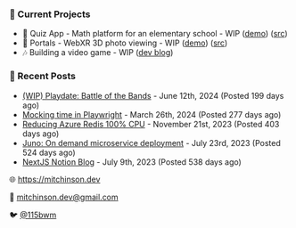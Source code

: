 ### 📌 Current Projects
- 📝 Quiz App - Math platform for an elementary school - WIP ([demo](https://quiz-staging.mitchinson.dev/)) ([src](https://github.com/bmitchinson/budget-entry))
- 📸 Portals - WebXR 3D photo viewing - WIP ([demo](https://portals.mitchinson.dev/)) ([src](https://github.com/bmitchinson/vr-jpg-viewer-webxr))
- 🎶 Building a video game - WIP ([dev blog](https://blog.mitchinson.dev/playdate-dev-one))

### 📝 Recent Posts

- [(WIP) Playdate: Battle of the Bands](https://blog.mitchinson.dev/playdate-dev-one) - June 12th, 2024 (Posted 199 days ago)
- [Mocking time in Playwright](https://blog.mitchinson.dev/playwright-mock-time) - March 26th, 2024 (Posted 277 days ago)
- [Reducing Azure Redis 100% CPU](https://blog.mitchinson.dev/redis-cpu) - November 21st, 2023 (Posted 403 days ago)
- [Juno: On demand microservice deployment](https://blog.mitchinson.dev/juno) - July 23rd, 2023 (Posted 524 days ago)
- [NextJS Notion Blog](https://blog.mitchinson.dev/blog-2023) - July 9th, 2023 (Posted 538 days ago)

🌐 https://mitchinson.dev

💌 mitchinson.dev@gmail.com

🐦 [@115bwm](https://twitter.com/115bwm)